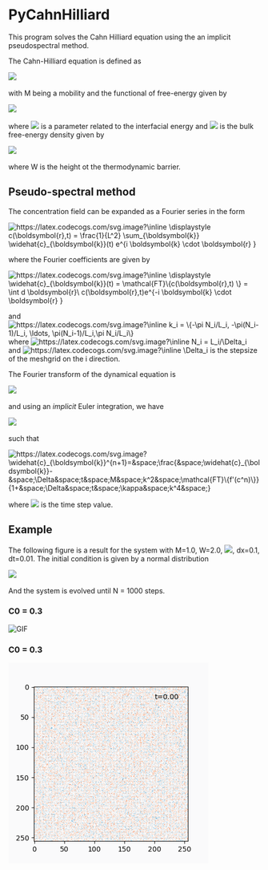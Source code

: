 # PyCahnHilliard
This program solves the Cahn Hilliard equation using the an implicit pseudospectral method. 

The Cahn-Hilliard equation is defined as

<img src="https://render.githubusercontent.com/render/math?math=\frac{\partial c}{\partial t} = M \nabla^2\left[ \frac{\delta F}{\delta c}\right] ">

with M being a mobility and the functional of free-energy given by 

<img src="https://render.githubusercontent.com/render/math?math=F[c] = \int \text{d}{\mathbf{r}} \left[ \frac{\kappa}{2} (\nabla c(\mathbf{r} ))^2 %2B  f(c)\right]">

where <img src="https://render.githubusercontent.com/render/math?math=\kappa"> is a parameter related to the interfacial energy and <img src="https://render.githubusercontent.com/render/math?math=f"> is the bulk free-energy density given by 

<img src="https://render.githubusercontent.com/render/math?math=f(c) = W c^2(1-c)^2">

where W is the height ot the thermodynamic barrier. 

## Pseudo-spectral method

The concentration field can be expanded as a Fourier series in the form 

<img src="https://latex.codecogs.com/svg.image?\inline&space;\displaystyle&space;c(\boldsymbol{r},t)&space;=&space;\frac{1}{L^2}&space;\sum_{\boldsymbol{k}}&space;\widehat{c}_{\boldsymbol{k}}(t)&space;e^{i&space;\boldsymbol{k}&space;\cdot&space;\boldsymbol{r}&space;}" title="https://latex.codecogs.com/svg.image?\inline \displaystyle c(\boldsymbol{r},t) = \frac{1}{L^2} \sum_{\boldsymbol{k}} \widehat{c}_{\boldsymbol{k}}(t) e^{i \boldsymbol{k} \cdot \boldsymbol{r} }" />

where the Fourier coefficients are given by 

<img src="https://latex.codecogs.com/svg.image?\inline&space;\displaystyle&space;\widehat{c}_{\boldsymbol{k}}(t)&space;=&space;\mathcal{FT}\{c(\boldsymbol{r},t)&space;\}&space;=&space;\int&space;d&space;\boldsymbol{r}\&space;c(\boldsymbol{r},t)e^{-i&space;\boldsymbol{k}&space;\cdot&space;\boldsymbol{r}&space;}" title="https://latex.codecogs.com/svg.image?\inline \displaystyle \widehat{c}_{\boldsymbol{k}}(t) = \mathcal{FT}\{c(\boldsymbol{r},t) \} = \int d \boldsymbol{r}\ c(\boldsymbol{r},t)e^{-i \boldsymbol{k} \cdot \boldsymbol{r} }" />

and <img src="https://latex.codecogs.com/svg.image?\inline&space;k_i&space;=&space;\{-\pi&space;N_i/L_i,&space;-\pi(N_i-1)/L_i,&space;\ldots,&space;\pi(N_i-1)/L_i,\pi&space;N_i/L_i\}" title="https://latex.codecogs.com/svg.image?\inline k_i = \{-\pi N_i/L_i, -\pi(N_i-1)/L_i, \ldots, \pi(N_i-1)/L_i,\pi N_i/L_i\}" /> where <img src="https://latex.codecogs.com/svg.image?\inline&space;N_i&space;=&space;L_i/\Delta_i" title="https://latex.codecogs.com/svg.image?\inline N_i = L_i/\Delta_i" /> and <img src="https://latex.codecogs.com/svg.image?\inline&space;\Delta_i" title="https://latex.codecogs.com/svg.image?\inline \Delta_i" /> is the stepsize of the meshgrid on the i direction.

The Fourier transform of the dynamical equation is 

<img src="https://latex.codecogs.com/svg.image?\frac{\partial&space;\widehat{c}_{\boldsymbol{k}}}{\partial&space;t}&space;=&space;M&space;\left[&space;-k^2&space;\mathcal{FT}\{f'\}&space;-&space;\kappa&space;k^4&space;\widehat{c}_{\boldsymbol{k}}\right]&space;">

and using an *implicit* Euler integration, we have

<img src="https://latex.codecogs.com/svg.image?\frac{\widehat{c}_{\boldsymbol{k}}^{n&plus;1}-\widehat{c}_{\boldsymbol{k}}^{n}}{\Delta&space;t}&space;=&space;M&space;\left[&space;-k^2&space;\mathcal{FT}\{f'(c^n)\}&space;-&space;\kappa&space;k^4&space;\widehat{c}_{\boldsymbol{k}}^{n&plus;1}&space;\right]&space;">

such that 

<img src="https://latex.codecogs.com/svg.image?\widehat{c}_{\boldsymbol{k}}^{n&plus;1}=&space;\frac{&space;\widehat{c}_{\boldsymbol{k}}-&space;\Delta&space;t&space;M&space;k^2&space;\mathcal{FT}\{f'(c^n)\}}{1&plus;&space;\Delta&space;t&space;\kappa&space;k^4&space;}" title="https://latex.codecogs.com/svg.image?\widehat{c}_{\boldsymbol{k}}^{n&plus;1}=&space;\frac{&space;\widehat{c}_{\boldsymbol{k}}-&space;\Delta&space;t&space;M&space;k^2&space;\mathcal{FT}\{f'(c^n)\}}{1&plus;&space;\Delta&space;t&space;\kappa&space;k^4&space;}" />

where <img src="https://latex.codecogs.com/svg.image?\inline&space;\Delta&space;t&space;"> is the time step value. 

## Example

The following figure is a result for the system with M=1.0, W=2.0, <img src="https://render.githubusercontent.com/render/math?math=\kappa=0.5">, dx=0.1, dt=0.01. The initial condition is given by a normal distribution 

<img src="https://render.githubusercontent.com/render/math?math=c_0 = 0.5%2B 0.1 \mathcal{N}(0,1)">

And the system is evolved until N = 1000 steps. 

### C0 = 0.3

![GIF](https://github.com/elvissoares/PyCahnHilliard/blob/master/ch-c0%3D0.3.gif)

### C0 = 0.3

![GIF](https://github.com/elvissoares/PyCahnHilliard/blob/master/ch-c0%3D0.5.gif)

